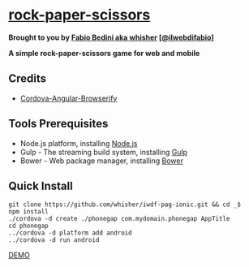# [rock-paper-scissors](https://github.com/whisher/rock-paper-scissors/)


**Brought to you by [Fabio Bedini aka whisher](http://ilwebdifabio.it) [[@ilwebdifabio](https://twitter.com/ilwebdifabio)]**

**A simple rock-paper-scissors game for web and mobile**

## Credits
* [Cordova-Angular-Browserify](https://github.com/whisher/angular-bootstrap-cordova-seed)


## Tools Prerequisites
* Node.js platform, installing [Node.js](http://www.nodejs.org/download/)
* Gulp - The streaming build system, installing [Gulp](http://gulpjs.com/)
* Bower - Web package manager, installing [Bower](http://bower.io/)



## Quick Install
    git clone https://github.com/whisher/iwdf-pag-ionic.git && cd _$
    npm install
    ./cordova -d create ./phonegap com.mydomain.phonegap AppTitle
    cd phonegap
    ../cordova -d platform add android
    ../cordova -d run android
    
[DEMO](https://myrcs.firebaseapp.com/)